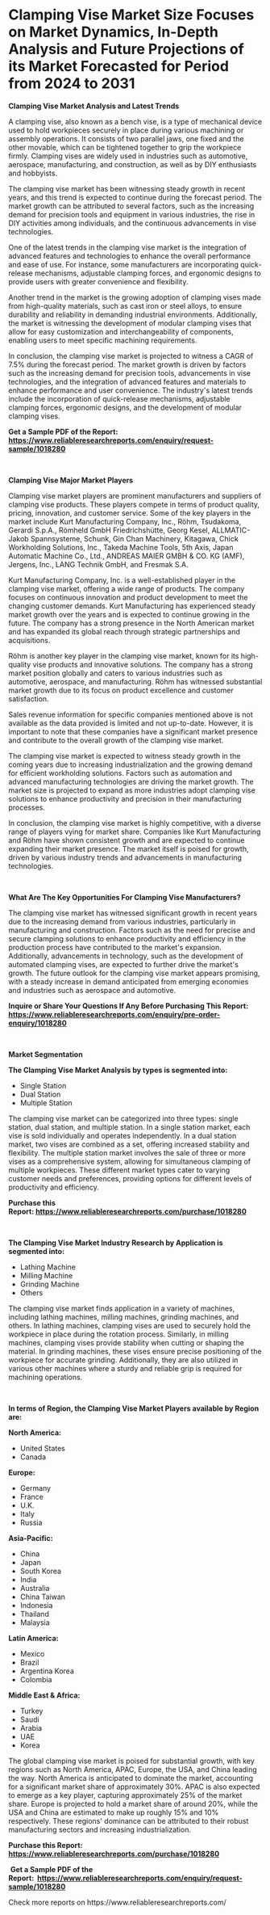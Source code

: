 <p><h1>Clamping Vise Market Size Focuses on Market Dynamics, In-Depth Analysis and Future Projections of its Market Forecasted for Period from 2024 to 2031</h1></p><p><strong>Clamping Vise Market Analysis and Latest Trends</strong></p>
<p><p>A clamping vise, also known as a bench vise, is a type of mechanical device used to hold workpieces securely in place during various machining or assembly operations. It consists of two parallel jaws, one fixed and the other movable, which can be tightened together to grip the workpiece firmly. Clamping vises are widely used in industries such as automotive, aerospace, manufacturing, and construction, as well as by DIY enthusiasts and hobbyists.</p><p>The clamping vise market has been witnessing steady growth in recent years, and this trend is expected to continue during the forecast period. The market growth can be attributed to several factors, such as the increasing demand for precision tools and equipment in various industries, the rise in DIY activities among individuals, and the continuous advancements in vise technologies.</p><p>One of the latest trends in the clamping vise market is the integration of advanced features and technologies to enhance the overall performance and ease of use. For instance, some manufacturers are incorporating quick-release mechanisms, adjustable clamping forces, and ergonomic designs to provide users with greater convenience and flexibility.</p><p>Another trend in the market is the growing adoption of clamping vises made from high-quality materials, such as cast iron or steel alloys, to ensure durability and reliability in demanding industrial environments. Additionally, the market is witnessing the development of modular clamping vises that allow for easy customization and interchangeability of components, enabling users to meet specific machining requirements.</p><p>In conclusion, the clamping vise market is projected to witness a CAGR of 7.5% during the forecast period. The market growth is driven by factors such as the increasing demand for precision tools, advancements in vise technologies, and the integration of advanced features and materials to enhance performance and user convenience. The industry's latest trends include the incorporation of quick-release mechanisms, adjustable clamping forces, ergonomic designs, and the development of modular clamping vises.</p></p>
<p><strong>Get a Sample PDF of the Report:&nbsp; <a href="https://www.reliableresearchreports.com/enquiry/request-sample/1018280">https://www.reliableresearchreports.com/enquiry/request-sample/1018280</a></strong></p>
<p>&nbsp;</p>
<p><strong>Clamping Vise Major Market Players</strong></p>
<p><p>Clamping vise market players are prominent manufacturers and suppliers of clamping vise products. These players compete in terms of product quality, pricing, innovation, and customer service. Some of the key players in the market include Kurt Manufacturing Company, Inc., Röhm, Tsudakoma, Gerardi S.p.A., Römheld GmbH Friedrichshütte, Georg Kesel, ALLMATIC-Jakob Spannsysteme, Schunk, Gin Chan Machinery, Kitagawa, Chick Workholding Solutions, Inc., Takeda Machine Tools, 5th Axis, Japan Automatic Machine Co., Ltd., ANDREAS MAIER GMBH & CO. KG (AMF), Jergens, Inc., LANG Technik GmbH, and Fresmak S.A.</p><p>Kurt Manufacturing Company, Inc. is a well-established player in the clamping vise market, offering a wide range of products. The company focuses on continuous innovation and product development to meet the changing customer demands. Kurt Manufacturing has experienced steady market growth over the years and is expected to continue growing in the future. The company has a strong presence in the North American market and has expanded its global reach through strategic partnerships and acquisitions.</p><p>Röhm is another key player in the clamping vise market, known for its high-quality vise products and innovative solutions. The company has a strong market position globally and caters to various industries such as automotive, aerospace, and manufacturing. Röhm has witnessed substantial market growth due to its focus on product excellence and customer satisfaction.</p><p>Sales revenue information for specific companies mentioned above is not available as the data provided is limited and not up-to-date. However, it is important to note that these companies have a significant market presence and contribute to the overall growth of the clamping vise market.</p><p>The clamping vise market is expected to witness steady growth in the coming years due to increasing industrialization and the growing demand for efficient workholding solutions. Factors such as automation and advanced manufacturing technologies are driving the market growth. The market size is projected to expand as more industries adopt clamping vise solutions to enhance productivity and precision in their manufacturing processes.</p><p>In conclusion, the clamping vise market is highly competitive, with a diverse range of players vying for market share. Companies like Kurt Manufacturing and Röhm have shown consistent growth and are expected to continue expanding their market presence. The market itself is poised for growth, driven by various industry trends and advancements in manufacturing technologies.</p></p>
<p>&nbsp;</p>
<p><strong>What Are The Key Opportunities For Clamping Vise Manufacturers?</strong></p>
<p><p>The clamping vise market has witnessed significant growth in recent years due to the increasing demand from various industries, particularly in manufacturing and construction. Factors such as the need for precise and secure clamping solutions to enhance productivity and efficiency in the production process have contributed to the market's expansion. Additionally, advancements in technology, such as the development of automated clamping vises, are expected to further drive the market's growth. The future outlook for the clamping vise market appears promising, with a steady increase in demand anticipated from emerging economies and industries such as aerospace and automotive.</p></p>
<p><strong>Inquire or Share Your Questions If Any Before Purchasing This Report: <a href="https://www.reliableresearchreports.com/enquiry/pre-order-enquiry/1018280">https://www.reliableresearchreports.com/enquiry/pre-order-enquiry/1018280</a></strong></p>
<p>&nbsp;</p>
<p><strong>Market Segmentation</strong></p>
<p><strong>The Clamping Vise Market Analysis by types is segmented into:</strong></p>
<p><ul><li>Single Station</li><li>Dual Station</li><li>Multiple Station</li></ul></p>
<p><p>The clamping vise market can be categorized into three types: single station, dual station, and multiple station. In a single station market, each vise is sold individually and operates independently. In a dual station market, two vises are combined as a set, offering increased stability and flexibility. The multiple station market involves the sale of three or more vises as a comprehensive system, allowing for simultaneous clamping of multiple workpieces. These different market types cater to varying customer needs and preferences, providing options for different levels of productivity and efficiency.</p></p>
<p><strong>Purchase this Report:&nbsp;<a href="https://www.reliableresearchreports.com/purchase/1018280">https://www.reliableresearchreports.com/purchase/1018280</a></strong></p>
<p>&nbsp;</p>
<p><strong>The Clamping Vise Market Industry Research by Application is segmented into:</strong></p>
<p><ul><li>Lathing Machine</li><li>Milling Machine</li><li>Grinding Machine</li><li>Others</li></ul></p>
<p><p>The clamping vise market finds application in a variety of machines, including lathing machines, milling machines, grinding machines, and others. In lathing machines, clamping vises are used to securely hold the workpiece in place during the rotation process. Similarly, in milling machines, clamping vises provide stability when cutting or shaping the material. In grinding machines, these vises ensure precise positioning of the workpiece for accurate grinding. Additionally, they are also utilized in various other machines where a sturdy and reliable grip is required for machining operations.</p></p>
<p>&nbsp;</p>
<p><strong>In terms of Region, the Clamping Vise Market Players available by Region are:</strong></p>
<p>
    <p> <strong> North America: </strong>
        <ul>
            <li>United States</li>
            <li>Canada</li>
        </ul>
        </p> 
    <p> <strong> Europe: </strong>
        <ul>
            <li>Germany</li>
            <li>France</li>
            <li>U.K.</li>
            <li>Italy</li>
            <li>Russia</li>
        </ul>
        </p> 
    <p> <strong> Asia-Pacific: </strong>
        <ul>
            <li>China</li>
            <li>Japan</li>
            <li>South Korea</li>
            <li>India</li>
            <li>Australia</li>
            <li>China Taiwan</li>
            <li>Indonesia</li>
            <li>Thailand</li>
            <li>Malaysia</li>
        </ul>
        </p> 
    <p> <strong> Latin America: </strong>
        <ul>
            <li>Mexico</li>
            <li>Brazil</li>
            <li>Argentina Korea</li>
            <li>Colombia</li>
        </ul>
        </p> 
    <p> <strong> Middle East & Africa: </strong>
        <ul>
            <li>Turkey</li>
            <li>Saudi</li>
            <li>Arabia</li>
            <li>UAE</li>
            <li>Korea</li>
        </ul>
    </p>
    </p>
<p><p>The global clamping vise market is poised for substantial growth, with key regions such as North America, APAC, Europe, the USA, and China leading the way. North America is anticipated to dominate the market, accounting for a significant market share of approximately 30%. APAC is also expected to emerge as a key player, capturing approximately 25% of the market share. Europe is projected to hold a market share of around 20%, while the USA and China are estimated to make up roughly 15% and 10% respectively. These regions' dominance can be attributed to their robust manufacturing sectors and increasing industrialization.</p></p>
<p><strong>Purchase this Report: <a href="https://www.reliableresearchreports.com/purchase/1018280">https://www.reliableresearchreports.com/purchase/1018280</a></strong></p>
<p>&nbsp;<strong>Get a Sample PDF of the Report:&nbsp;&nbsp;<a href="https://www.reliableresearchreports.com/enquiry/request-sample/1018280">https://www.reliableresearchreports.com/enquiry/request-sample/1018280</a></strong></p>
<p><strong></strong></p>
<p>Check more reports on https://www.reliableresearchreports.com/</p>